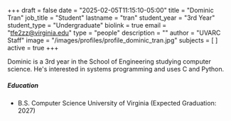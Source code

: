 +++
draft = false
date = "2025-02-05T11:15:10-05:00"
title = "Dominic Tran"
job_title = "Student"
lastname = "tran"
student_year = "3rd Year"
student_type = "Undergraduate"
biolink = true
email = "tfe2zz@virginia.edu"
type = "people"
description = ""
author = "UVARC Staff"
image = "/images/profiles/profile_dominic_tran.jpg"
subjects = [
]
active = true
+++

Dominic is a 3rd year in the School of Engineering studying computer science. He's interested in systems programming and uses C and Python.

##### Education

- B.S. Computer Science
University of Virginia (Expected Graduation: 2027)
